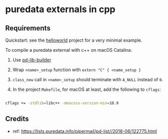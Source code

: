 # puredata externals in cpp


## Requirements


Quickstart: see the [helloworld](helloworld) project for a very minimal example.

To compile a puredata external with c++ on macOS Catalina:

1. Use [pd-lib-builder](https://github.com/pure-data/pd-lib-builder) 

2. Wrap `<name>_setup` function with `extern "C" { <name_setup }`

3. `class_new` call in `<name>_setup` should terminate with `A_NULL` instead of `0`.

4. In the project `Makefile`, for macOS at least, add the following to `cflags`:

```bash

cflags += -stdlib=libc++ -mmacosx-version-min=10.9

```

## Credits


- ref: <https://lists.puredata.info/pipermail/pd-list//2018-06/122775.html>
